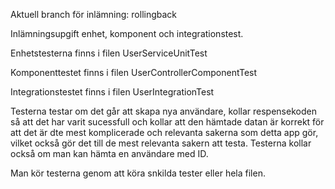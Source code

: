Aktuell branch för inlämning: rollingback


Inlämningsupgift enhet, komponent och integrationstest. 

Enhetstesterna finns i filen UserServiceUnitTest

Komponenttestet finns i filen UserControllerComponentTest

Integrationstestet finns i filen UserIntegrationTest

Testerna testar om det går att skapa nya användare, kollar respensekoden så att det har varit sucessfull och kollar att den hämtade datan är korrekt för att det är dte mest komplicerade och relevanta
sakerna som detta app gör, vilket också gör det till de mest relevanta sakern att testa. 
Testerna kollar också om man kan hämta en användare med ID.

Man kör testerna genom att köra snkilda tester eller hela filen. 
